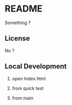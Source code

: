 # README
Something ?

## License
No ?


## Local Development

1. open Index.html



2. from quick test

3. from main

